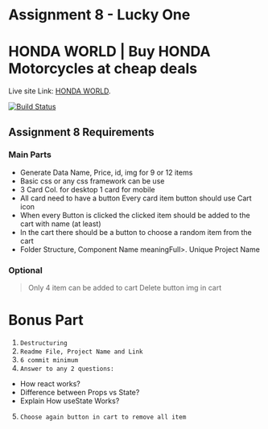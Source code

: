 # Assignment 8 - Lucky One

# HONDA WORLD | Buy HONDA Motorcycles at cheap deals

Live site Link: [HONDA WORLD](https://honda-world-hogor007.netlify.app/).

[![Build Status](https://travis-ci.org/joemccann/dillinger.svg?branch=master)](https://github.com/Programming-Hero-Web-Course4/lucky-one-Hogor007)


## Assignment 8 Requirements

### Main Parts

- Generate Data Name, Price, id, img for 9 or 12 items
- Basic css or any css framework can be use
- 3 Card Col. for desktop 1 card for mobile
- All card need to have a button Every card item button
should use Cart icon
- When every Button is clicked the clicked item should be
added to the cart with name (at least)
- ln the cart there should be a button to choose a random
item from the cart
- Folder Structure, Component Name meaningFull>. Unique Project Name

### Optional

> Only 4 item can be added to cart
> Delete button
> img in cart

# Bonus Part

1. `Destructuring`
2. `Readme File, Project Name and Link`
3. `6 commit minimum`
4. `Answer to any 2 questions:`
- How react works?
- Difference between Props vs State?
- Explain How useState Works?
5. `Choose again button in cart to remove all item`